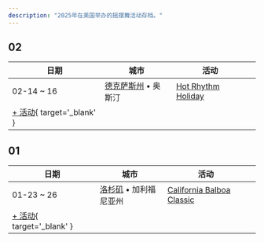 ```yaml
---
description: "2025年在美国举办的摇摆舞活动存档。"
---
```


## 02

| 日期 | 城市 | 活动 | |
| --- | --- | --- | --- |
| 02-14 ~ 16 | [德克萨斯州](by_city.md#texas) • 奥斯汀 | [Hot Rhythm Holiday](hot-rhythm-holiday-2025.md) |  |
| [+ 活动](https://github.com/swingdance/events/issues/new?assignees=&labels=add+event&projects=&template=02-add_entity.yml&title=%5B2025%2Fen_US%5D%20%3CName%3E&region=en_US&province=&city=&org_id=&date_starts=2025-02-&date_ends=2025-02-){ target='_blank' }

## 01

| 日期 | 城市 | 活动 | |
| --- | --- | --- | --- |
| 01-23 ~ 26 | [洛杉矶](by_city.md#los-angeles) • 加利福尼亚州 | [California Balboa Classic](california-balboa-classic-2025.md) |  |
| [+ 活动](https://github.com/swingdance/events/issues/new?assignees=&labels=add+event&projects=&template=02-add_entity.yml&title=%5B2025%2Fen_US%5D%20%3CName%3E&region=en_US&province=&city=&org_id=&date_starts=2025-01-&date_ends=2025-01-){ target='_blank' }
